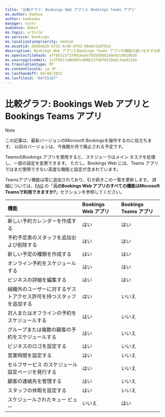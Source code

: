 ```yaml
---
title: '比較グラフ: Bookings Web アプリと Bookings Teams アプリ'
ms.author: kwekua
author: kwekuako
manager: scotv
audience: Admin
ms.topic: article
ms.service: bookings
ms.localizationpriority: medium
ms.assetid: d586eb28-b752-4c46-bf92-00a0c5ad781d
description: Bookings Web アプリとBookings Teams アプリの機能の違いを示す比較グラフ。
ms.openlocfilehash: a7f853157378916ade7035898b149a92c8818636
ms.sourcegitcommit: 1c5f9d17a8b095cd88b23f4874539adc3ae021de
ms.translationtype: MT
ms.contentlocale: ja-JP
ms.lasthandoff: 04/08/2022
ms.locfileid: "64715167"
---
```

# <a name="comparison-chart-bookings-web-app-vs-bookings-teams-app"></a>比較グラフ: Bookings Web アプリと Bookings Teams アプリ

> [!NOTE]
> この記事は、最新バージョンのMicrosoft Bookingsを操作するのに役立ちます。 以前のバージョンは、今後数か月で廃止される予定です。

TeamsのBookings アプリを使用すると、スケジューラはメイン タスクを処理し、一部の設定を変更できます。 ただし、Bookings Web には、Teams アプリではまだ使用できない高度な機能と設定が含まれています。

Teamsアプリ機能は常に追加されており、引き続きこの一覧を更新します。 詳細については、[FAQ](bookings-faq.yml) の「**元のBookings Web アプリのすべての機能はMicrosoft Teamsで利用できますか?**」セクションを参照してください。

| 機能 | Bookings Web アプリ | Bookings Teams アプリ |
|:---|:---|:---|
| 新しい予約カレンダーを作成する | はい | はい |
| 予約予定表のスタッフを追加および削除する | はい | はい |
| 新しい予定の種類を作成する | はい | はい |
| オンライン予約をスケジュールする | はい | はい |
| ビジネスの詳細を編集する | はい | はい |
| 組織外のユーザーに対するゲストアクセス許可を持つスタッフを追加する | はい | いいえ |
| 対人またはオフラインの予約をスケジュールする | はい | いいえ |
| グループまたは複数の顧客の予約をスケジュールする | はい | いいえ |
| ビジネスのロゴを設定する | はい | いいえ |
| 営業時間を設定する | はい | いいえ |
| セルフサービス のスケジュール設定ページを発行する | はい | いいえ |
| 顧客の連絡先を管理する | はい | いいえ |
| スタッフの休暇を設定する | はい | いいえ |
| スケジュールされたキュー ビュー | いいえ | はい |
